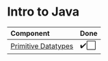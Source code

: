# Intro to Java

| 	Component               | 	Done    | 
| 	:--------	            | 	:---	| 
| 	[Primitive Datatypes](/Intro-to-Java/Primitives.java)     |   ✔️⬜   | 

